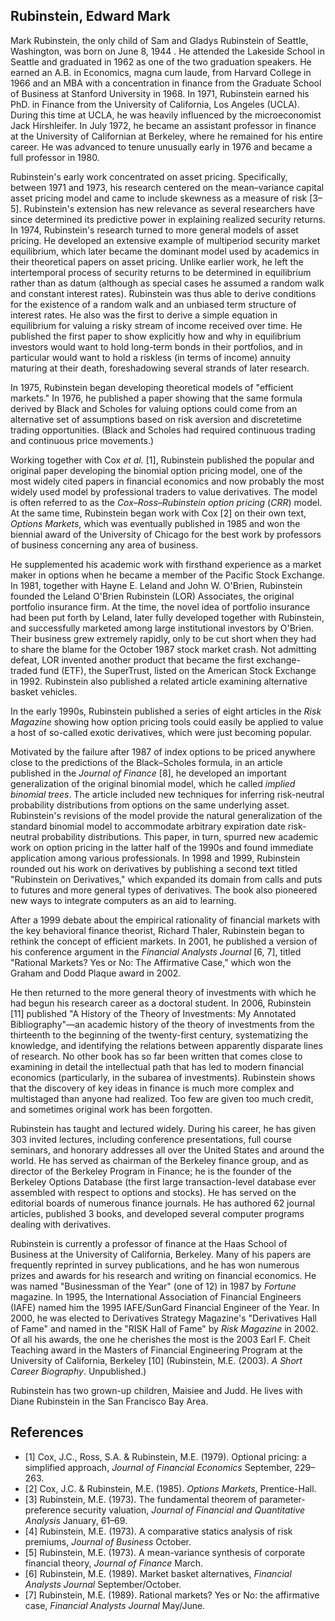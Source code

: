 ## **Rubinstein, Edward Mark**

Mark Rubinstein, the only child of Sam and Gladys Rubinstein of Seattle, Washington, was born on June 8, 1944 . He attended the Lakeside School in Seattle and graduated in 1962 as one of the two graduation speakers. He earned an A.B. in Economics, magna cum laude, from Harvard College in 1966 and an MBA with a concentration in finance from the Graduate School of Business at Stanford University in 1968. In 1971, Rubinstein earned his PhD. in Finance from the University of California, Los Angeles (UCLA). During this time at UCLA, he was heavily influenced by the microeconomist Jack Hirshleifer. In July 1972, he became an assistant professor in finance at the University of Californian at Berkeley, where he remained for his entire career. He was advanced to tenure unusually early in 1976 and became a full professor in 1980.

Rubinstein's early work concentrated on asset pricing. Specifically, between 1971 and 1973, his research centered on the mean–variance capital asset pricing model and came to include skewness as a measure of risk [3–5]. Rubinstein's extension has new relevance as several researchers have since determined its predictive power in explaining realized security returns. In 1974, Rubinstein's research turned to more general models of asset pricing. He developed an extensive example of multiperiod security market equilibrium, which later became the dominant model used by academics in their theoretical papers on asset pricing. Unlike earlier work, he left the intertemporal process of security returns to be determined in equilibrium rather than as datum (although as special cases he assumed a random walk and constant interest rates). Rubinstein was thus able to derive conditions for the existence of a random walk and an unbiased term structure of interest rates. He also was the first to derive a simple equation in equilibrium for valuing a risky stream of income received over time. He published the first paper to show explicitly how and why in equilibrium investors would want to hold long-term bonds in their portfolios, and in particular would want to hold a riskless (in terms of income) annuity maturing at their death, foreshadowing several strands of later research.

In 1975, Rubinstein began developing theoretical models of "efficient markets." In 1976, he published a paper showing that the same formula derived by Black and Scholes for valuing options could come from an alternative set of assumptions based on risk aversion and discretetime trading opportunities. (Black and Scholes had required continuous trading and continuous price movements.)

Working together with Cox *et al.* [1], Rubinstein published the popular and original paper developing the binomial option pricing model, one of the most widely cited papers in financial economics and now probably the most widely used model by professional traders to value derivatives. The model is often referred to as the *Cox–Ross–Rubinstein option pricing* (*CRR*) model. At the same time, Rubinstein began work with Cox [2] on their own text, *Options Markets*, which was eventually published in 1985 and won the biennial award of the University of Chicago for the best work by professors of business concerning any area of business.

He supplemented his academic work with firsthand experience as a market maker in options when he became a member of the Pacific Stock Exchange. In 1981, together with Hayne E. Leland and John W. O'Brien, Rubinstein founded the Leland O'Brien Rubinstein (LOR) Associates, the original portfolio insurance firm. At the time, the novel idea of portfolio insurance had been put forth by Leland, later fully developed together with Rubinstein, and successfully marketed among large institutional investors by O'Brien. Their business grew extremely rapidly, only to be cut short when they had to share the blame for the October 1987 stock market crash. Not admitting defeat, LOR invented another product that became the first exchange-traded fund (ETF), the SuperTrust, listed on the American Stock Exchange in 1992. Rubinstein also published a related article examining alternative basket vehicles.

In the early 1990s, Rubinstein published a series of eight articles in the *Risk Magazine* showing how option pricing tools could easily be applied to value a host of so-called exotic derivatives, which were just becoming popular.

Motivated by the failure after 1987 of index options to be priced anywhere close to the predictions of the Black–Scholes formula, in an article published in the *Journal of Finance* [8], he developed an important generalization of the original binomial model, which he called *implied binomial trees*. The article included new techniques for inferring risk-neutral probability distributions from options on the same underlying asset. Rubinstein's revisions of the model provide the natural generalization of the standard binomial model to accommodate arbitrary expiration date risk-neutral probability distributions. This paper, in turn, spurred new academic work on option pricing in the latter half of the 1990s and found immediate application among various professionals. In 1998 and 1999, Rubinstein rounded out his work on derivatives by publishing a second text titled "Rubinstein on Derivatives," which expanded its domain from calls and puts to futures and more general types of derivatives. The book also pioneered new ways to integrate computers as an aid to learning.

After a 1999 debate about the empirical rationality of financial markets with the key behavioral finance theorist, Richard Thaler, Rubinstein began to rethink the concept of efficient markets. In 2001, he published a version of his conference argument in the *Financial Analysts Journal* [6, 7], titled "Rational Markets? Yes or No: The Affirmative Case," which won the Graham and Dodd Plaque award in 2002.

He then returned to the more general theory of investments with which he had begun his research career as a doctoral student. In 2006, Rubinstein [11] published "A History of the Theory of Investments: My Annotated Bibliography"—an academic history of the theory of investments from the thirteenth to the beginning of the twenty-first century, systematizing the knowledge, and identifying the relations between apparently disparate lines of research. No other book has so far been written that comes close to examining in detail the intellectual path that has led to modern financial economics (particularly, in the subarea of investments). Rubinstein shows that the discovery of key ideas in finance is much more complex and multistaged than anyone had realized. Too few are given too much credit, and sometimes original work has been forgotten.

Rubinstein has taught and lectured widely. During his career, he has given 303 invited lectures, including conference presentations, full course seminars, and honorary addresses all over the United States and around the world. He has served as chairman of the Berkeley finance group, and as director of the Berkeley Program in Finance; he is the founder of the Berkeley Options Database (the first large transaction-level database ever assembled with respect to options and stocks). He has served on the editorial boards of numerous finance journals. He has authored 62 journal articles, published 3 books, and developed several computer programs dealing with derivatives.

Rubinstein is currently a professor of finance at the Haas School of Business at the University of California, Berkeley. Many of his papers are frequently reprinted in survey publications, and he has won numerous prizes and awards for his research and writing on financial economics. He was named "Businessman of the Year" (one of 12) in 1987 by *Fortune* magazine. In 1995, the International Association of Financial Engineers (IAFE) named him the 1995 IAFE/SunGard Financial Engineer of the Year. In 2000, he was elected to Derivatives Strategy Magazine's "Derivatives Hall of Fame" and named in the "RISK Hall of Fame" by *Risk Magazine* in 2002. Of all his awards, the one he cherishes the most is the 2003 Earl F. Cheit Teaching award in the Masters of Financial Engineering Program at the University of California, Berkeley [10] (Rubinstein, M.E. (2003). *A Short Career Biography*. Unpublished.)

Rubinstein has two grown-up children, Maisiee and Judd. He lives with Diane Rubinstein in the San Francisco Bay Area.

## **References**

- [1] Cox, J.C., Ross, S.A. & Rubinstein, M.E. (1979). Optional pricing: a simplified approach, *Journal of Financial Economics* September, 229–263.
- [2] Cox, J.C. & Rubinstein, M.E. (1985). *Options Markets*, Prentice-Hall.
- [3] Rubinstein, M.E. (1973). The fundamental theorem of parameter-preference security valuation, *Journal of Financial and Quantitative Analysis* January, 61–69.
- [4] Rubinstein, M.E. (1973). A comparative statics analysis of risk premiums, *Journal of Business* October.
- [5] Rubinstein, M.E. (1973). A mean-variance synthesis of corporate financial theory, *Journal of Finance* March.
- [6] Rubinstein, M.E. (1989). Market basket alternatives, *Financial Analysts Journal* September/October.
- [7] Rubinstein, M.E. (1989). Rational markets? Yes or No: the affirmative case, *Financial Analysts Journal* May/June.